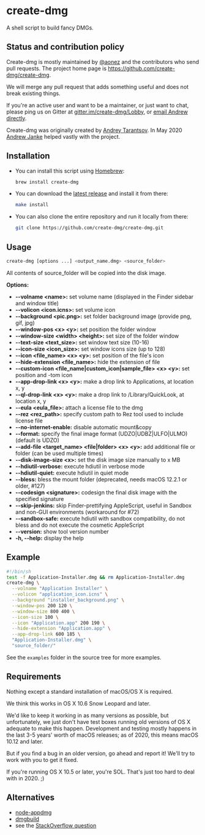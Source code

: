 create-dmg
==========

A shell script to build fancy DMGs.

Status and contribution policy
------------------------------

Create-dmg is mostly maintained by [@aonez](https://github.com/aonez) and the contributors who send pull requests.
The project home page is <https://github.com/create-dmg/create-dmg>.

We will merge any pull request that adds something useful and does not break existing things.

If you're an active user and want to be a maintainer, or just want to chat, please ping us on Gitter at [gitter.im/create-dmg/Lobby](https://gitter.im/create-dmg/Lobby), or [email Andrew directly](floss@apjanke.net).

Create-dmg was originally created by [Andrey Tarantsov](https://github.com/andreyvit).
In May 2020 [Andrew Janke](https://github.com/apjanke) helped vastly with the project.

Installation
------------

- You can install this script using [Homebrew](https://brew.sh):

  ```sh
  brew install create-dmg
  ```

- You can download the [latest release](https://github.com/create-dmg/create-dmg/releases/latest) and install it from there:

  ```sh
  make install
  ```

- You can also clone the entire repository and run it locally from there:

  ```sh
  git clone https://github.com/create-dmg/create-dmg.git
  ```

Usage
-----

```sh
create-dmg [options ...] <output_name.dmg> <source_folder>
```

All contents of source\_folder will be copied into the disk image.

**Options:**

- **--volname \<name\>:** set volume name (displayed in the Finder sidebar and window title)
- **--volicon \<icon.icns\>:** set volume icon
- **--background \<pic.png\>:** set folder background image (provide png, gif, jpg)
- **--window-pos \<x\> \<y\>:** set position the folder window
- **--window-size \<width\> \<height\>:** set size of the folder window
- **--text-size \<text_size\>:** set window text size (10-16)
- **--icon-size \<icon_size\>:** set window icons size (up to 128)
- **--icon \<file_name\> \<x\> \<y\>:** set position of the file's icon
- **--hide-extension \<file_name\>:** hide the extension of file
- **--custom-icon \<file_name|custom_icon|sample_file\> \<x\> \<y\>:** set position and -tom icon
- **--app-drop-link \<x\> \<y\>:** make a drop link to Applications, at location x, y
- **--ql-drop-link \<x\> \<y\>:** make a drop link to /Library/QuickLook, at location x, y
- **--eula \<eula_file\>:** attach a license file to the dmg
- **--rez \<rez_path\>:** specify custom path to Rez tool used to include license file
- **--no-internet-enable:** disable automatic mount&copy
- **--format:** specify the final image format (UDZO|UDBZ|ULFO|ULMO) (default is UDZO) 
- **--add-file \<target_name\> \<file|folder\> \<x\> \<y\>:** add additional file or folder (can be used multiple times)
- **--disk-image-size \<x\>:** set the disk image size manually to x MB
- **--hdiutil-verbose:** execute hdiutil in verbose mode
- **--hdiutil-quiet:** execute hdiutil in quiet mode
- **--bless:** bless the mount folder (deprecated, needs macOS 12.2.1 or older, #127)
- **--codesign \<signature\>:** codesign the final disk image with the specified signature
- **--skip-jenkins:** skip Finder-prettifying AppleScript, useful in Sandbox and non-GUI environments (workaround for #72)
- **--sandbox-safe:** execute hdiutil with sandbox compatibility, do not bless and do not execute the cosmetic AppleScript
- **--version:** show tool version number
- **-h, --help:** display the help

Example
-------

```sh
#!/bin/sh
test -f Application-Installer.dmg && rm Application-Installer.dmg
create-dmg \
  --volname "Application Installer" \
  --volicon "application_icon.icns" \
  --background "installer_background.png" \
  --window-pos 200 120 \
  --window-size 800 400 \
  --icon-size 100 \
  --icon "Application.app" 200 190 \
  --hide-extension "Application.app" \
  --app-drop-link 600 185 \
  "Application-Installer.dmg" \
  "source_folder/"
```

See the `examples` folder in the source tree for more examples.

Requirements
------------

Nothing except a standard installation of macOS/OS X is required.

We think this works in OS X 10.6 Snow Leopard and later.

We'd like to keep it working in as many versions as possible, but unfortunately, we just don't have test boxes running old versions of OS X adequate to make this happen. Development and testing mostly happens in the last 3-5 years' worth of macOS releases; as of 2020, this means macOS 10.12 and later.

But if you find a bug in an older version, go ahead and report it! We'll try to work with you to get it fixed.

If you're running OS X 10.5 or later, you're SOL. That's just too hard to deal with in 2020. ;)

Alternatives
------------

- [node-appdmg](https://github.com/LinusU/node-appdmg)
- [dmgbuild](https://pypi.python.org/pypi/dmgbuild)
- see the [StackOverflow question](http://stackoverflow.com/questions/96882/how-do-i-create-a-nice-looking-dmg-for-mac-os-x-using-command-line-tools)
